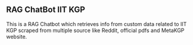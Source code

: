 ## RAG ChatBot IIT KGP
This is a RAG Chatbot which retrieves info from custom data related to IIT KGP scraped from multiple source like Reddit, official pdfs and MetaKGP website.
